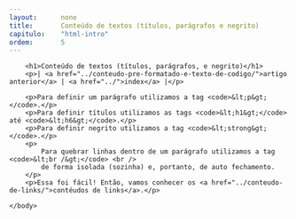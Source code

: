 ```yaml
---
layout:      none
title:       Conteúdo de textos (títulos, parágrafos e negrito)
capitulo:    "html-intro"
ordem:       5
---
```

<html>
    <head>
        <title>Conteúdo de textos (títulos, parágrafos, e negrito)</title>
        <meta charset="UTF-8">
    </head>
    <body>

        <h1>Conteúdo de textos (títulos, parágrafos, e negrito)</h1>
        <p>| <a href="../conteudo-pre-formatado-e-texto-de-codigo/">artigo anterior</a> | <a href="../">index</a> |</p>

        <p>Para definir um parágrafo utilizamos a tag <code>&lt;p&gt;</code>.</p>
        <p>Para definir títulos utilizamos as tags <code>&lt;h1&gt;</code> até <code>&lt;h6&gt;</code>.</p>
        <p>Para definir negrito utilizamos a tag <code>&lt;strong&gt;</code>.</p>
        <p>
            Para quebrar linhas dentro de um parágrafo utilizamos a tag <code>&lt;br /&gt;</code> <br />
            de forma isolada (sozinha) e, portanto, de auto fechamento.
        </p>
        <p>Essa foi fácil! Então, vamos conhecer os <a href="../conteudo-de-links/">contéudos de links</a>.</p>

    </body>
</html>
